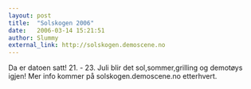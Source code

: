 ```yaml
---
layout: post
title:  "Solskogen 2006"
date:   2006-03-14 15:21:51
author: Slummy
external_link: http://solskogen.demoscene.no
---
```

Da er datoen satt! 21. - 23. Juli blir det sol,sommer,grilling og
demotøys igjen! Mer info kommer på solskogen.demoscene.no etterhvert.

